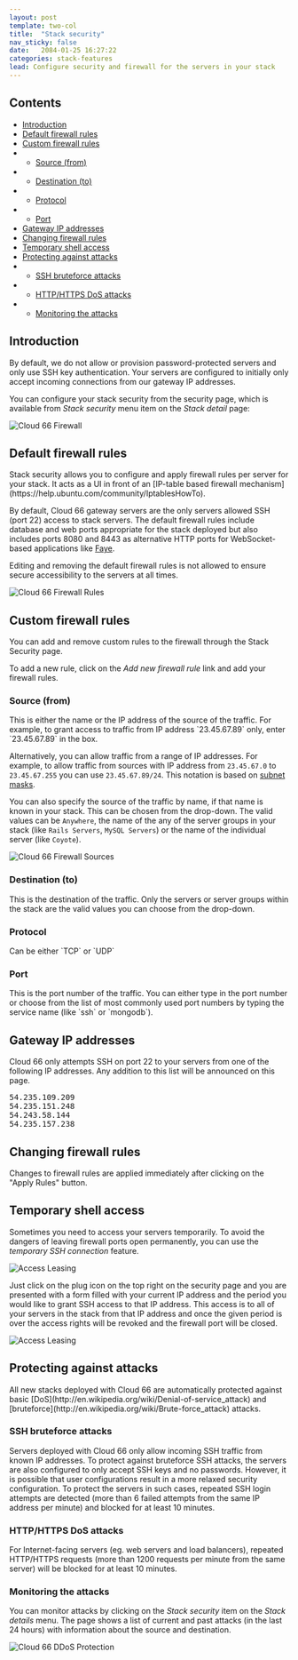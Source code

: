 ```yaml
---
layout: post
template: two-col
title:  "Stack security"
nav_sticky: false
date:   2084-01-25 16:27:22
categories: stack-features
lead: Configure security and firewall for the servers in your stack
---
```


<h2>Contents</h2>
<ul class="page-toc">
	<li>
		<a href="#intro">Introduction</a>
	</li>
	<li>
		<a href="#default">Default firewall rules</a>
	</li>
	<li>
		<a href="#custom">Custom firewall rules</a>
	</li>
	        <li>
                <ul>
                <li><a href="#source">Source (from)</a></li>
                </ul>
            </li>
            <li>
                <ul>
                <li><a href="#destination">Destination (to)</a></li>
                </ul>
            </li>
            <li>
                <ul>
                <li><a href="#protocol">Protocol</a></li>
                </ul>
            </li>
            <li>
                <ul>
                <li><a href="#port">Port</a></li>
                </ul>
            </li>
	<li>
		<a href="#gateway">Gateway IP addresses</a>
	</li>
	<li>
		<a href="#rules">Changing firewall rules</a>
	</li>
	<li>
		<a href="#temporary">Temporary shell access</a>
	</li>
	<li>
		<a href="#protect">Protecting against attacks</a>
	</li>
	        <li>
                <ul>
                <li><a href="#brute">SSH bruteforce attacks</a></li>
                </ul>
            </li>
            <li>
                <ul>
                <li><a href="#dos">HTTP/HTTPS DoS attacks</a></li>
                </ul>
            </li>
            <li>
                <ul>
                <li><a href="#monitor">Monitoring the attacks</a></li>
                </ul>
            </li>
</ul>

<h2 id="intro">Introduction</h2>
By default, we do not allow or provision password-protected servers and only use SSH key authentication. Your servers are configured to initially only accept incoming connections from our gateway IP addresses.

You can configure your stack security from the security page, which is available from <i>Stack security</i> menu item on the <i>Stack detail</i> page:

![Cloud 66 Firewall](http://cdn.cloud66.com.s3.amazonaws.com/images/help/firewall_menu_item.png)

<h2 id="default">Default firewall rules</h2>
Stack security allows you to configure and apply firewall rules per server for your stack. It acts as a UI in front of an [IP-table based firewall mechanism](https://help.ubuntu.com/community/IptablesHowTo).

By default, Cloud 66 gateway servers are the only servers allowed SSH (port 22) access to stack servers. The default firewall rules include database and web ports appropriate for the stack deployed but also includes ports 8080 and 8443 as alternative HTTP ports for WebSocket-based applications like [Faye](/how-to/implementing-faye.html).

Editing and removing the default firewall rules is not allowed to ensure secure accessibility to the servers at all times.

![Cloud 66 Firewall Rules](http://cdn.cloud66.com.s3.amazonaws.com/images/help/firewall_rules.png)

<h2 id="custom">Custom firewall rules</h2>
You can add and remove custom rules to the firewall through the Stack Security page.

To add a new rule, click on the <i>Add new firewall rule</i> link and add your firewall rules.

<h3 id="source">Source (from)</h3>
This is either the name or the IP address of the source of the traffic. For example, to grant access to traffic from IP address `23.45.67.89` only, enter `23.45.67.89` in the box.

Alternatively, you can allow traffic from a range of IP addresses. For example, to allow traffic from sources with IP address from `23.45.67.0` to `23.45.67.255` you can use `23.45.67.89/24`. This notation is based on [subnet masks](http://en.wikipedia.org/wiki/CIDR_notation#IPv4_CIDR_blocks).

You can also specify the source of the traffic by name, if that name is known in your stack. This can be chosen from the drop-down. The valid values can be `Anywhere`, the name of the any of the server groups in your stack (like `Rails Servers`, `MySQL Servers`) or the name of the individual server (like `Coyote`).

![Cloud 66 Firewall Sources](http://cdn.cloud66.com.s3.amazonaws.com/images/help/firewall_from_dropdown.png)

<h3 id="destination">Destination (to)</h3>
This is the destination of the traffic. Only the servers or server groups within the stack are the valid values you can choose from the drop-down.

<h3 id="protocol">Protocol</h3>
Can be either `TCP` or `UDP`

<h3 id="port">Port</h3>
This is the port number of the traffic. You can either type in the port number or choose from the list of most commonly used port numbers by typing the service name (like `ssh` or `mongodb`).

<h2 id="gateway">Gateway IP addresses</h2>
Cloud 66 only attempts SSH on port 22 to your servers from one of the following IP addresses. Any addition to this list will be announced on this page.

<pre class='terminal'>
54.235.109.209
54.235.151.248
54.243.58.144
54.235.157.238
</pre>

<h2 id="rules">Changing firewall rules</h2>
Changes to firewall rules are applied immediately after clicking on the "Apply Rules" button.

<h2 id="temporary">Temporary shell access</h2>
Sometimes you need to access your servers temporarily. To avoid the dangers of leaving firewall ports open permanently, you can use the <i>temporary SSH connection</i> feature.

![Access Leasing](http://cdn.cloud66.com.s3.amazonaws.com/images/help/access_least_button.png)

Just click on the plug icon on the top right on the security page and you are presented with a form filled with your current IP address and the period you would like to grant SSH access to that IP address. This access is to all of your servers in the stack from that IP address and once the given period is over the access rights will be revoked and the firewall port will be closed.

![Access Leasing](http://cdn.cloud66.com.s3.amazonaws.com/images/help/access_least_overlay.png)

<h2 id="protect">Protecting against attacks</h2>
All new stacks deployed with Cloud 66 are automatically protected against basic [DoS](http://en.wikipedia.org/wiki/Denial-of-service_attack) and [bruteforce](http://en.wikipedia.org/wiki/Brute-force_attack) attacks.

<h3 id="brute">SSH bruteforce attacks</h3>
Servers deployed with Cloud 66 only allow incoming SSH traffic from known IP addresses. To protect against bruteforce SSH attacks, the servers are also configured to only accept SSH keys and no passwords. However, it is possible that user configurations result in a more relaxed security configuration. To protect the servers in such cases, repeated SSH login attempts are detected (more than 6 failed attempts from the same IP address per minute) and blocked for at least 10 minutes.

<h3 id="dos">HTTP/HTTPS DoS attacks</h3>
For Internet-facing servers (eg. web servers and load balancers), repeated HTTP/HTTPS requests (more than 1200 requests per minute from the same server) will be blocked for at least 10 minutes.

<h3 id="monitor">Monitoring the attacks</h3>
You can monitor attacks by clicking on the <i>Stack security</i> item on the <i>Stack details</i> menu. The page shows a list of current and past attacks (in the last 24 hours) with information about the source and destination.

![Cloud 66 DDoS Protection](http://help.cloud66.com.s3.amazonaws.com/images/cloud66_ddos_protection.png)
